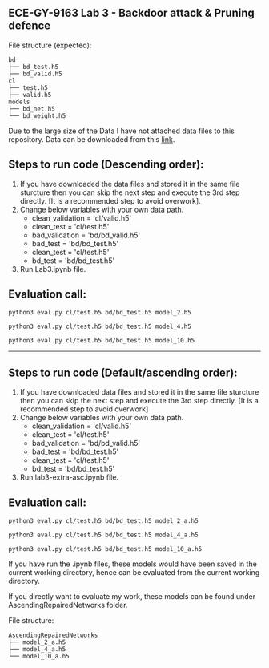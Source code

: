 ECE-GY-9163 Lab 3 - Backdoor attack & Pruning defence
-
File structure (expected):

```
bd
├── bd_test.h5
├── bd_valid.h5
cl
├── test.h5
├── valid.h5
models
├── bd_net.h5
└── bd_weight.h5
```

Due to the large size of the Data I have not attached data files to this repository. Data can be downloaded from this [link](https://drive.google.com/drive/folders/1Rs68uH8Xqa4j6UxG53wzD0uyI8347dSq).

Steps to run code (Descending order):
-   
1. If you have downloaded the data files and stored it in the same file sturcture then you can skip the next step and execute the 3rd step directly. [It is a recommended step to avoid overwork].
2. Change below variables with your own data path.
    - clean_validation = 'cl/valid.h5'
    - clean_test = 'cl/test.h5'
    - bad_validation = 'bd/bd_valid.h5'
    - bad_test = 'bd/bd_test.h5'
    - clean_test = 'cl/test.h5'
    - bd_test = 'bd/bd_test.h5'
3. Run Lab3.ipynb file.

Evaluation call:
-
```
python3 eval.py cl/test.h5 bd/bd_test.h5 model_2.h5
```
```
python3 eval.py cl/test.h5 bd/bd_test.h5 model_4.h5
```
```
python3 eval.py cl/test.h5 bd/bd_test.h5 model_10.h5
```
---

Steps to run code (Default/ascending order):
-   
1. If you have downloaded data files and stored it in the same file sturcture then you can skip the next step and execute the 3rd step directly. [It is a recommended step to avoid overwork]
2. Change below variables with your own data path.
    - clean_validation = 'cl/valid.h5'
    - clean_test = 'cl/test.h5'
    - bad_validation = 'bd/bd_valid.h5'
    - bad_test = 'bd/bd_test.h5'
    - clean_test = 'cl/test.h5'
    - bd_test = 'bd/bd_test.h5'
3. Run lab3-extra-asc.ipynb file.

Evaluation call:
-
```
python3 eval.py cl/test.h5 bd/bd_test.h5 model_2_a.h5
```
```
python3 eval.py cl/test.h5 bd/bd_test.h5 model_4_a.h5
```
```
python3 eval.py cl/test.h5 bd/bd_test.h5 model_10_a.h5
```
If you have run the .ipynb files, these models would have been saved in the current working directory, hence can be evaluated from the current working directory. 

If you directly want to evaluate my work, these models can be found under AscendingRepairedNetworks folder.

File structure:

```
AscendingRepairedNetworks
├── model_2_a.h5
├── model_4_a.h5
└── model_10_a.h5
```